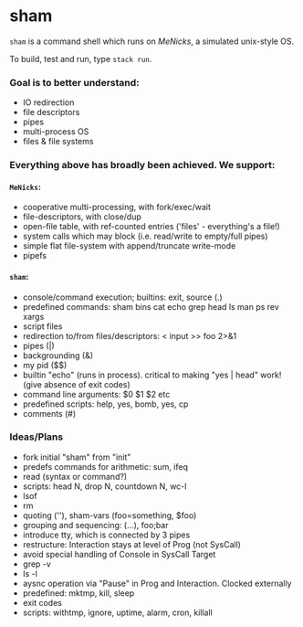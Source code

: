# sham

`sham` is a command shell which runs on _MeNicks_, a simulated unix-style OS.

To build, test and run, type `stack run`.

### Goal is to better understand:

- IO redirection
- file descriptors
- pipes
- multi-process OS
- files & file systems


### Everything above has broadly been achieved. We support:

#### `MeNicks`:
- cooperative multi-processing, with fork/exec/wait
- file-descriptors, with close/dup
- open-file table, with ref-counted entries ('files' - everything's a file!)
- system calls which may block (i.e. read/write to empty/full pipes)
- simple flat file-system with append/truncate write-mode
- pipefs

#### `sham`:
- console/command execution; builtins: exit, source (.)
- predefined commands: sham bins cat echo grep head ls man ps rev xargs
- script files
- redirection to/from files/descriptors: < input >> foo 2>&1
- pipes (|)
- backgrounding (&)
- my pid ($$)
- builtin "echo" (runs in process). critical to making "yes | head" work! (give absence of exit codes)
- command line arguments: $0 $1 $2 etc
- predefined scripts: help, yes, bomb, yes, cp
- comments (#)

### Ideas/Plans
- fork initial "sham" from "init"
- predefs commands for arithmetic: sum, ifeq
- read (syntax or command?)
- scripts: head N, drop N, countdown N, wc-l
- lsof
- rm
- quoting (''), sham-vars (foo=something, $foo)
- grouping and sequencing: (...), foo;bar
- introduce tty, which is connected by 3 pipes
- restructure: Interaction stays at level of Prog (not SysCall)
- avoid special handling of Console in SysCall Target
- grep -v
- ls -l
- aysnc operation via "Pause" in Prog and Interaction. Clocked externally
- predefined: mktmp, kill, sleep
- exit codes
- scripts: withtmp, ignore, uptime, alarm, cron, killall
